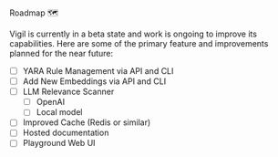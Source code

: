 Roadmap 🗺️

Vigil is currently in a beta state and work is ongoing to improve its capabilities. Here are some of the primary feature and improvements planned for the near future:
- [ ] YARA Rule Management via API and CLI
- [ ] Add New Embeddings via API and CLI
- [ ] LLM Relevance Scanner
    - [ ] OpenAI
    - [ ] Local model
- [ ] Improved Cache (Redis or similar)
- [ ] Hosted documentation
- [ ] Playground Web UI
